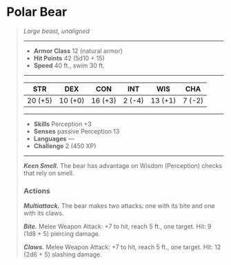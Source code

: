 # Polar Bear
>*Large beast, unaligned*
>___
>- **Armor Class** 12 (natural armor)
>- **Hit Points** 42 (5d10 + 15)
>- **Speed** 40 ft., swim 30 ft.
>___
>|STR|DEX|CON|INT|WIS|CHA|
>|:---:|:---:|:---:|:---:|:---:|:---:|
>|20 (+5)|10 (+0)|16 (+3)|2 (-4)|13 (+1)|7 (-2)|
>___
>- **Skills** Perception +3
>- **Senses** passive Perception 13
>- **Languages** —
>- **Challenge** 2 (450 XP)
>___
>***Keen Smell.*** The bear has advantage on Wisdom (Perception) checks that rely on smell.  
>
>### Actions
>***Multiattack.*** The bear makes two attacks: one with its bite and one with its claws.  
>
>***Bite.*** Melee Weapon Attack: +7 to hit, reach 5 ft., one target. Hit: 9 (1d8 + 5) piercing damage.  
>
>***Claws.*** Melee Weapon Attack: +7 to hit, reach 5 ft., one target. Hit: 12 (2d6 + 5) slashing damage.